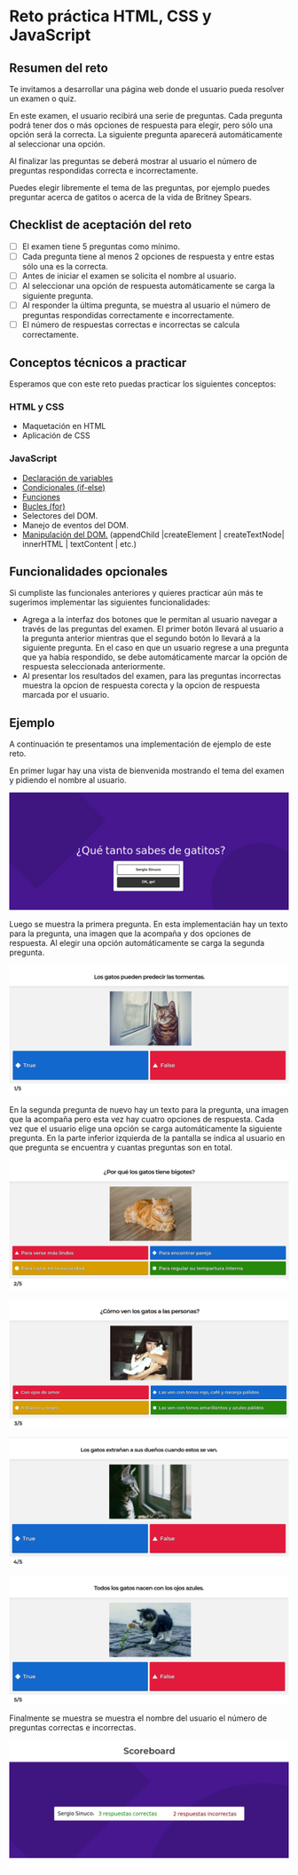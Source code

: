 # Reto práctica HTML, CSS y JavaScript

## Resumen del reto

Te invitamos a desarrollar una página web donde el usuario pueda resolver un examen o quiz. 

En este examen, el usuario recibirá una serie de preguntas. Cada pregunta podrá tener dos o más opciones de respuesta para elegir, pero sólo una opción será la correcta. La siguiente pregunta aparecerá automáticamente al seleccionar una opción.

Al finalizar las preguntas se deberá mostrar al usuario el número de preguntas respondidas correcta e incorrectamente.

Puedes elegir libremente el tema de las preguntas, por ejemplo puedes preguntar acerca de gatitos o acerca de la vida de Britney Spears.

## Checklist de aceptación del reto

* [ ] El examen tiene 5 preguntas como mínimo.
* [ ] Cada pregunta tiene al menos 2 opciones de respuesta y entre estas sólo una es la correcta.
* [ ] Antes de iniciar el examen se solicita el nombre al usuario.
* [ ] Al seleccionar una opción de respuesta automáticamente se carga la siguiente pregunta.
* [ ] Al responder la última pregunta, se muestra al usuario el número de preguntas respondidas correctamente e incorrectamente.
* [ ] El número de respuestas correctas e incorrectas se calcula correctamente.

## Conceptos técnicos a practicar

Esperamos que con este reto puedas practicar los siguientes conceptos:

### HTML y CSS

* Maquetación en HTML
* Aplicación de CSS

### JavaScript

* [Declaración de variables](https://developer.mozilla.org/es/docs/Web/JavaScript/Guide/Grammar_and_Types)
* [Condicionales (if-else)](https://developer.mozilla.org/es/docs/Web/JavaScript/Guide/Control_flow_and_error_handling)
* [Funciones](https://developer.mozilla.org/es/docs/Web/JavaScript/Guide/Functions)
* [Bucles (for)](https://developer.mozilla.org/es/docs/Web/JavaScript/Guide/Loops_and_iteration)
* Selectores del DOM.
* Manejo de eventos del DOM.
* [Manipulación del DOM.](https://developer.mozilla.org/es/docs/Referencia_DOM_de_Gecko/Introducci%C3%B3n)
(appendChild |createElement | createTextNode| innerHTML | textContent | etc.)

## Funcionalidades opcionales

Si cumpliste las funcionales anteriores y quieres practicar aún más te sugerimos implementar las siguientes funcionalidades:

* Agrega a la interfaz dos botones que le permitan al usuario navegar a través de las preguntas del examen. El primer botón llevará al usuario a la pregunta anterior mientras que el segundo botón lo llevará a la siguiente pregunta. En el caso en que un usuario regrese a una pregunta que ya había respondido, se debe automáticamente marcar la opción de respuesta seleccionada anteriormente.
* Al presentar los resultados del examen, para las preguntas incorrectas muestra la opcion de respuesta corecta y la opcion de respuesta marcada por el usuario.

## Ejemplo

A continuación te presentamos una implementación de ejemplo de este reto.

En primer lugar hay una vista de bienvenida mostrando el tema del examen y pidiendo el nombre al usuario.

![Step 1](./docs/assets/images/step1.png "Step 1")

Luego se muestra la primera pregunta. En esta implementacián hay un texto para la pregunta, una imagen que la acompaña y dos opciones de respuesta. Al elegir una opción automáticamente se carga la segunda pregunta.

![Step 2](./docs/assets/images/step2.png "Step 2")

En la segunda pregunta de nuevo hay un texto para la pregunta, una imagen que la acompaña pero esta vez hay cuatro opciones de respuesta. Cada vez que el usuario elige una opción se carga automáticamente la siguiente pregunta. En la parte inferior izquierda de la pantalla se indica al usuario en que pregunta se encuentra y cuantas preguntas son en total.

![Step 3](./docs/assets/images/step3.png "Step 4")

![Step 4](./docs/assets/images/step4.png "Step 4")

![Step 5](./docs/assets/images/step5.png "Step 5")

![Step 6](./docs/assets/images/step6.png "Step 6")

Finalmente se muestra se muestra el nombre del usuario el número de preguntas correctas e incorrectas.

![Step 7](./docs/assets/images/step7.png "Step 7")
